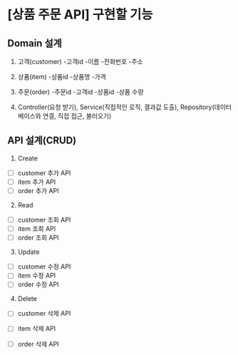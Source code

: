 # [상품 주문 API] 구현할 기능

## Domain 설계
1. 고객(customer)
   -고객id
   -이름
   -전화번호
   -주소

2. 상품(item)
   -상품id
   -상품명
   -가격

3. 주문(order)
   -주문id
   -고객id
   -상품id
   -상품 수량

4. Controller(요청 받기), Service(직접적인 로직, 결과값 도출), Repository(데이터베이스와 연결, 직접 접근, 불러오기)

## API 설계(CRUD)
1. Create
- [ ] customer 추가 API
- [ ] item 추가 API
- [ ] order 추가 API
2. Read
- [ ] customer 조회 API
- [ ] item 조회 API
- [ ] order 조회 API
3. Update
- [ ] customer 수정 API
- [ ] item 수정 API
- [ ] order 수정 API
4. Delete
- [ ] customer 삭제 API
- [ ] item 삭제 API
- [ ] order 삭제 API

